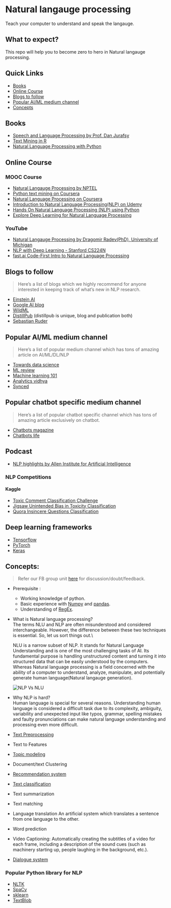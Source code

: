 # Natural langauge processing

Teach your computer to understand and speak the langauge.

## What to expect?

This repo will help you to become zero to hero in Natural langauge processing.

## Quick Links
- [Books](#books)
- [Online Course](#online-course)
- [Blogs to follow](#blogs-to-follow)
- [Popular AI/ML medium channel](#popular-ai/ml-medium-channel)
- [Concepts](#concepts)

## Books
- [Speech and Language Processing by Prof. Dan Jurafsy](https://web.stanford.edu/~jurafsky/slp3/)
- [Text Mining in R](https://www.tidytextmining.com)
- [Natural Language Processing with Python](https://www.nltk.org/book/)

## Online Course
### MOOC Course
- [Natural Langauge Processing by NPTEL](https://onlinecourses.nptel.ac.in/noc19_cs57)
- [Python text mining on Coursera](https://www.coursera.org/learn/python-text-mining)
- [Natural Language Processing on Coursera](https://www.coursera.org/learn/language-processing)
- [Introduction to Natural Language Processing(NLP) on Udemy](https://www.udemy.com/natural-language-processing/)
- [Hands On Natural Language Processing (NLP) using Python](https://www.udemy.com/hands-on-natural-language-processing-using-python/)
- [Explore Deep Learning for Natural Language Processing](https://trailhead.salesforce.com/en/content/learn/trails/explore-deep-learning-for-nlp)

### YouTube
- [Natural Langauge Processing by Dragomir Radev(PhD), University of Michigan](https://www.youtube.com/playlist?list=PLLssT5z_DsK8BdawOVCCaTCO99Ya58ryR)
- [NLP with Deep Learning - Stanford CS224N](https://www.youtube.com/watch?v=8rXD5-xhemo&list=PLoROMvodv4rOhcuXMZkNm7j3fVwBBY42z)
- [fast.ai Code-First Intro to Natural Language Processing](https://www.youtube.com/playlist?list=PLtmWHNX-gukKocXQOkQjuVxglSDYWsSh9)

## Blogs to follow
> Here’s a list of blogs which we highly recommend for anyone interested in keeping track of what’s new in NLP research.
- [Einstein AI](https://einstein.ai/research)
- [Google AI blog](https://ai.googleblog.com/)
- [WildML](http://www.wildml.com/)
- [DistillPub](https://distill.pub/) (distillpub is unique, blog and publication both)
- [Sebastian Ruder](http://ruder.io/)

## Popular AI/ML medium channel
> Here’s a list of popular medium channel which has tons of amazing article on AI/ML/DL/NLP
- [Towards data science](https://towardsdatascience.com/)
- [ML review](https://medium.com/mlreview)
- [Machine learning 101](https://medium.com/machine-learning-101)
- [Analytics vidhya](https://medium.com/analytics-vidhya)
- [Synced](https://medium.com/@Synced)

## Popular chatbot specific medium channel
> Here’s a list of popular chatbot specific channel which has tons of amazing article exclusively on chatbot.
- [Chatbots magazine](https://chatbotsmagazine.com/)
- [Chatbots life](https://chatbotslife.com/)

## Podcast
- [NLP highlights by Allen Institute for Artificial Intelligence](https://podcasts.apple.com/us/podcast/nlp-highlights/id1235937471)

### NLP Competitions 
#### Kaggle
- [Toxic Comment Classification Challenge](https://www.kaggle.com/c/jigsaw-toxic-comment-classification-challenge/)
- [Jigsaw Unintended Bias in Toxicity Classification](https://www.kaggle.com/c/jigsaw-unintended-bias-in-toxicity-classification)
- [Quora Insincere Questions Classification](https://www.kaggle.com/c/quora-insincere-questions-classification)

## Deep learning frameworks
- [Tensorflow](https://www.tensorflow.org/)
- [PyTorch](https://pytorch.org/)
- [Keras](https://keras.io/)

## Concepts:
> Refer our FB group unit [here](https://www.facebook.com/groups/colearninglounge/learning_content/?filter=471702823590059) for discussion/doubt/feedback.
- Prerequisite :
 	-	Working knowledge of python.
 	- 	Basic experience with [Numpy](https://colab.research.google.com/github/GokuMohandas/practicalAI/blob/master/notebooks/02_NumPy.ipynb) and [pandas](https://colab.research.google.com/github/GokuMohandas/practicalAI/blob/master/notebooks/03_Pandas.ipynb).
 	- 	Understanding of [RegEx](https://www.analyticsvidhya.com/blog/2015/06/regular-expression-python/).

- What is Natural language processing?\
	The terms NLU and NLP are often misunderstood and considered interchangeable. However, the difference between these two techniques is essential. So, let us 
	sort things out.\

	NLU is a narrow subset of NLP. It stands for Natural Language Understanding and is one of the most challenging tasks of AI. Its fundamental purpose is handling unstructured content and turning it into structured data that can be easily understood by the computers.
	Whereas Natural language processing is a field concerned with the ability of a computer to understand, analyze, manipulate, and potentially generate human language(Natural langauge generation).
	
	![NLP Vs NLU](../../Images/NLU-and-NLP.jpg)
	
- Why NLP is hard?\
	Human language is special for several reasons. Understanding human language is considered a difficult task due to its complexity, ambiguity, variability and unexpected input like typos, grammar, spelling mistakes and faulty pronunciations can make natural language understanding and processing even more difficult.
	
- [Text Preprocessing](./Concepts/Text%20preprocessing/)
- Text to Features
- [Topic modeling](./Concepts/Topic%20Modelling)
- Document/text Clustering
- [Recommendation system](./Concepts/Recommendation%20system)
- [Text classification](./Concepts/Text%20Classification/)
- Text summarization
- Text matching
- Language translation
	An artificial system which translates a sentence from one language to the other.
- Word prediction
- Video Captioning:
	Automatically creating the subtitles of a video for each frame, including a description of the sound cues (such as machinery starting up, people laughing in the background, etc.).
- [Dialogue system](http://web.stanford.edu/class/cs20si/lectures/slides_13.pdf)

### Popular Python library for NLP
- [NLTK](https://www.nltk.org/)
- [SpaCy](https://spacy.io/)
- [sklearn](https://scikit-learn.org/stable/)
- [TextBlob](https://textblob.readthedocs.io/en/dev/)
